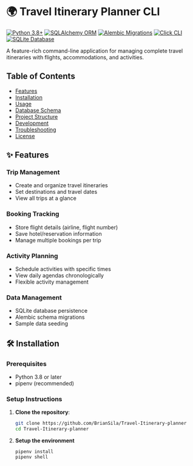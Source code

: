 # 🌍 Travel Itinerary Planner CLI

[![Python 3.8+](https://img.shields.io/badge/python-3.8+-blue.svg)](https://www.python.org/downloads/)
[![SQLAlchemy ORM](https://img.shields.io/badge/SQLAlchemy-ORM-green.svg)](https://www.sqlalchemy.org/)
[![Alembic Migrations](https://img.shields.io/badge/Alembic-Migrations-lightgrey.svg)](https://alembic.sqlalchemy.org/)
[![Click CLI](https://img.shields.io/badge/CLI-Click-yellow.svg)](https://click.palletsprojects.com/)
[![SQLite Database](https://img.shields.io/badge/Database-SQLite-brightgreen.svg)](https://sqlite.org/)

A feature-rich command-line application for managing complete travel itineraries with flights, accommodations, and activities.

## Table of Contents
- [Features](#-features)
- [Installation](#-installation)
- [Usage](#-usage)
- [Database Schema](#-database-schema)
- [Project Structure](#-project-structure)
- [Development](#-development)
- [Troubleshooting](#-troubleshooting)
- [License](#-license)

## ✨ Features

### Trip Management
- Create and organize travel itineraries
- Set destinations and travel dates
- View all trips at a glance

### Booking Tracking
- Store flight details (airline, flight number)
- Save hotel/reservation information
- Manage multiple bookings per trip

### Activity Planning
- Schedule activities with specific times
- View daily agendas chronologically
- Flexible activity management

### Data Management
- SQLite database persistence
- Alembic schema migrations
- Sample data seeding

## 🛠 Installation

### Prerequisites
- Python 3.8 or later
- pipenv (recommended)

### Setup Instructions

1. **Clone the repository**:
   ```bash
   git clone https://github.com/BrianSila/Travel-Itinerary-planner
   cd Travel-Itinerary-planner
   ```

2. **Setup the environment**
    ```
    pipenv install
    pipenv shell
    ```